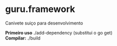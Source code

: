 # guru.framework
Canivete suiço para desenvolvimento


**Primeiro uso** ./add-dependency <uri> (substitui o go get)  
**Compilar:** ./build